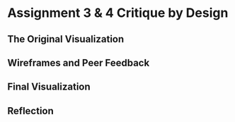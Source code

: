 # Assignment 3 & 4 Critique by Design

## The Original Visualization

## Wireframes and Peer Feedback

## Final Visualization

## Reflection
